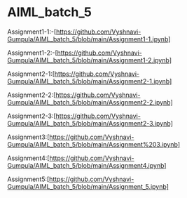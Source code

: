 # AIML_batch_5
Assignment1-1:-[https://github.com/Vyshnavi-Gumpula/AIML_batch_5/blob/main/Assignment1-1.ipynb]

Assignment1-2:-[https://github.com/Vyshnavi-Gumpula/AIML_batch_5/blob/main/Assignment1-2.ipynb]

Assignment2-1:[https://github.com/Vyshnavi-Gumpula/AIML_batch_5/blob/main/Assignment2-1.ipynb]

Assignment2-2:[https://github.com/Vyshnavi-Gumpula/AIML_batch_5/blob/main/Assignment2-2.ipynb]

Assignment2-3:[https://github.com/Vyshnavi-Gumpula/AIML_batch_5/blob/main/Assignment2-3.ipynb]

Assignment3:[https://github.com/Vyshnavi-Gumpula/AIML_batch_5/blob/main/Assignment%203.ipynb]

Assignment4:[https://github.com/Vyshnavi-Gumpula/AIML_batch_5/blob/main/Assignment4.ipynb]

Assignment5:[https://github.com/Vyshnavi-Gumpula/AIML_batch_5/blob/main/Assignment_5.ipynb]
